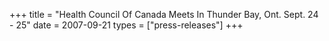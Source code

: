 +++
title = "Health Council Of Canada Meets In Thunder Bay, Ont. Sept. 24 - 25"
date = 2007-09-21
types = ["press-releases"]
+++
